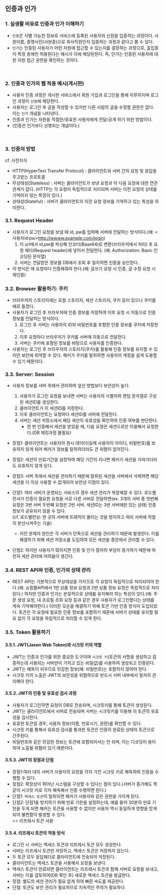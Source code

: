 ## 인증과 인가

### 1. 실생활 비유로 인증과 인가 이해하기
- `인증`은 식별 가능한 정보로 서비스에 등록된 사용자의 신원을 입증하는 과정이다. 사원이름, 증명사진(사원증)으로 회사직원인지 입증하는 과정과 같다고 볼 수 있다.
- `인가`는 인증된 사용자가 어떤 자원에 접근할 수 있는지를 결정하는 과정으로, 출입증이 특정 층에만 허용된다는 예시가 이에 해당된된다. 즉, 인가는 인증된 사용자에 대한 자원 접근 권한을 확인하는 것이다.

</br>

### 2. 인증과 인가의 웹 적용 예시(게시판)
- 사용자 인증 과정은 게시판 서비스에서 회원 가입과 로그인을 통해 이루어지며 로그인 과정이 `인증`에 해당한다.
- 사용자는 로그인 후 글을 작성할 수 있지만 다른 사람의 글을 수정할 권한은 없다. 이는 `인가` 개념을 나타낸다.
- 인증과 인가는 자원을 적절한/유효한 사용자에게 전달/공개 하기 위한 방법이다.
- (인증은 인가보다 선행되는 개념이다.)

</br>

### 3. 인증의 방법

cf. 사전지식
- HTTP(HyperText Transfer Protocol) : 클라이언트와 서버 간의 요청 및 응답을 주고받는 프로토콜
- 무상태성(Stateless) : 서버는 클라이언트가 보낸 요청과 이 다음 요청에 대한 연관관계가 없다. (HTTP는 각 요청이 독립적으로 처리되며 서버는 이전 요청의 상태를 기억하지 않는 특징이 있다.)
- 상태성(Stateful) : 서버가 클라이언트의 이전 요청 정보를 기억하고 있는 특성을 의미한다.


### 3.1. Request Header
- 사용자가 로그인 요청을 보낼 때 id, pw를 입력해 서버에 전달하는 방식이다.(예: <사용자id:pw>http://wwww.example.com/login)
  1. 이 url에서 id,pw를 파싱해 인코더(Base64)로 변환(브라우저에서 처리) 후 요청 헤더(Request header)에 넣어서 전달한다. (예: Authorization: Basic 인코딩된 문자열)
  2. 서버는 전달받은 정보를 DB에서 조회 후 일치하면 인증을 승인한다.
- 이 방식은 매 요청마다 인증해줘야 한다.(예: 글쓰기 요청 시 인증, 글 수정 요청 시 재인증)

### 3.2. Browser 활용하기: 쿠키
- 브라우저의 스토리지에는 로컬 스토리지, 세션 스토리지, 쿠키 등이 있으나 쿠키를 예로 들겠다.
- 사용자가 로그인 후 브라우저에 인증 정보를 저장하여 이후 요청 시 자동으로 인증 정보를 전달하는 방식이다.
  1. 로그인 후 서버는 사용자의 ID와 비밀번호를 포함한 인증 정보를 쿠키에 저장한다.
  2. 이후 요청마다 브라우저가 쿠키를 서버에 자동으로 전달한다.
  3. 서버는 쿠키에 포함된 정보를 바탕으로 사용자를 인증한다.
- 사용자는 로그인 후 브라우저의 스토리지(쿠키)를 활용해 인증 정보를 유지할 수 있지만 보안에 취약할 수 있다. 해커가 쿠키를 탈취하면 사용자의 계정을 쉽게 도용할 수 있기 때문이다.

### 3.3. Server: Session
- 사용자 정보를 서버 측에서 관리하여 앞선 방법보다 보안성이 높다.
  1. 사용자가 로그인 요청을 보내면 서버는 사용자의 식별자와 랜덤 문자열로 구성된 세션ID를 생성한다.
  2. 클라이언트가 이 세션ID를 저장한다.
  3. 이후 클라이언트는 요청마다 세션ID를 서버에 전달한다.
  4. 서버는 세션 저장소에서 해당 세션의 유효성을 확인하여 인증 여부를 판단한다.
      - 한 번 인증해서 세션을 받았을 때, 다음 요청은 세션으로만 이용해서 요청한다.(DB 체킹과정 불필요)

- 장점1: 클라이언트는 사용자의 원시 데이터(실제 사용자의 아이디, 비밀번호)를 보유하지 않게 되어 해커가 정보를 탈취하더라도 큰 위험이 없어진다.
- 장점2: 세션의 만료기간을 설정하여 해당 기간이 지나면 해커가 세션을 가져가더라도 유효하지 않게 된다.
- 장점3: 서버 측에서 세션을 관리하기 때문에 탈취된 세션을 서버에서 삭제하면 해당 세션을 더 이상 사용할 수 없게되어 보안상 이점이 있다.


- 단점1: 여러 서버가 운영되는 서비스의 경우 세션 관리가 복잡해질 수 있다. 로드밸런서가 인증이 필요한 요청을 서로 다른 서버로 전달하면(ex. 3개의 서버 중 첫번째 요청은 3번 서버 두번째 요청은 2번 서버. 세션ID는 3번 서버에만 있는 상태) 인증 정보가 공유되지 않을 수 있다.
</br>(cf. 로드밸런싱: 한 곳의 서버에 트래칙이 몰리는 것을 방지하고 여러 서버에 적절히 분산시켜주는 기술)
  - 이런 문제의 원인은 각 서버가 단독으로 세션을 관리하기 때문에 발생한다. 이를 해결하기 위해 세션 저장소를 도입하여 모든 세션을 중앙에서 관리할 수 있다.

- 단점2: 하지만 사용자가 많아지면 인증 및 인가 절차의 부담이 증가하기 때문에 여전히 세션 관리에 어려움이 생긴다.

### 3.4. REST API와 인증, 인가의 상태 관리
- REST API는 기본적으로 무상태성을 가지므로 각 요청이 독립적으로 처리되어야 한다.(예: 쇼핑몰API에서 1번 상품 정보 요청과 2번 상품 정보 요청은 독립적으로 처리된다.) 하지만 인증과 인가는 본질적으로 상태를 유지해야 하는 특성이 있다.(예: 주문 생성 요청, 내 프로필 조회 요청 등과 같은 경우 사용자가 로그인했다는 상태를 계속 기억해야한다.) 이러한 모순을 해결하기 위해 토큰 기반 인증 방식이 도입되었다. 토큰은 각 요청에 필요한 인증 정보를 포함하기 때문에 서버가 상태를 유지할 필요 없이 각 요청을 독립적으로 처리할 수 있게 한다.


### 3.5. Token 활용하기
#### 3.5.1. JWT(Jason Web Token)와 시크릿 키의 역할
- JWT는 인증과 인가를 위한 중요한 도구이며 `시크릿 키`(토큰의 서명을 생성하고 검증하는데 사용되는 서버만이 가지고 있는 비밀값)를 사용하여 생성되고 인증된다.
- JWT는 해독이 쉬우므로 민감한 정보(예: 비밀번호)는 포함하지 않아야 한다.
- 시크릿 키의 노출은 JWT의 보안성을 위협하므로 반드시 서버 내부에서 철저히 관리해야 한다.

#### 3.5.2. ️JWT의 인증 및 유효성 검사 과정
- 사용자가 로그인하면 요청이 DB로 전송되며, 시크릿키를 통해 토큰이 생성된다.
- JWT는 클라이언트에서 서버로 전송되며 서버는 시크릿키를 이용해 이 토큰의 유효성을 검사한다.
- 유효한 토큰일 경우, 사용자 정보(이름, 만료시기, 권한)를 확인할 수 있다.
- 시크릿 키를 통해서 유효성 검사를 통과한 토큰은 인증이 완료된 상태의 토큰으로 간주된다.
- 비밀번호와 같은 민감한 정보는 토큰에 포함되어서는 안 되며, 이는 디코딩이 용이하여 노출될 위험이 있기 때문이다.

#### 3.5.3. JWT의 장점과 단점
- 장점1:여러 대의 서버가 사용자의 요청을 각자 가진 시크릿 키로 해독하여 인증을 수행할 수 있다.
- 장점2: 확장성이 뛰어난 시스템을 구성할 수 있다는 점이 있다.(서버가 증가해도 똑같이 시크릿 키로 각자 해독해서 인증 수행하면 된다.)
- 단점1: `액세스 토큰`이 탈취되면 해커가 사용자와 같은 권한을 가지게 된다.
- 단점2: 단점1을 방지하기 위해 만료 기한을 설정하는데, 예를 들어 30분의 만료 기한을 두게 되면 해커는 토큰을 사용할 수 없지만 사용자 역시 동일하게 영향을 받게 되어 불편함이 발생할 수 있다.
</br>=> 리프래시 토큰 사용

#### 3.5.4. 리프레시 토큰의 작동 방식
- 로그인 시 서버는 액세스 토큰과 리프레시 토큰 모두 생성한다.
- 서버는 리프레시 토큰만 저장하고, 액세스 토큰은 저장하지 않는다.
- 두 토큰 모두 응답헤더로 클라이언트에 전송되어 저장된다.
- 클라이언트는 액세스 토큰을 사용해서 요청을 보낸다.
- 액세스 토큰이 만료되면 클라이언트는 리프레시 토큰과 함께 서버로 요청을 보내고, 서버는 이를 검토하여(DB 확인 후) 새로운 액세스 토큰을 발급한다.
- 장점: 별도의 세션 관리가 필요 없게 하여 빠른 속도를 제공한다.
- 단점: 토큰도 보안 관리가 필요하므로 지속적인 주의가 필요하다.